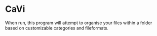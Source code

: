 # CaVi


When run, this program will attempt to organise your files within a folder based on customizable categories and fileformats. 
